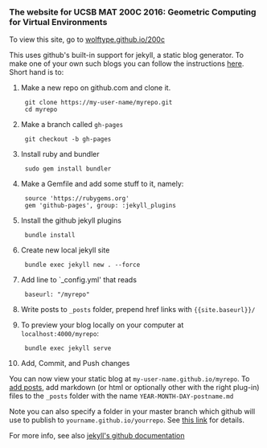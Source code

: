 ### The website for UCSB MAT 200C 2016: Geometric Computing for Virtual Environments

To view this site, go to [wolftype.github.io/200c](http://wolftype.github.io/200c)

This uses github's built-in support for jekyll, a static blog generator.  To make one of your own such blogs you can follow the instructions [here](https://help.github.com/articles/setting-up-your-github-pages-site-locally-with-jekyll/).  Short hand is to:

1. Make a new repo on github.com and clone it.

		git clone https://my-user-name/myrepo.git
		cd myrepo

2. Make a branch called `gh-pages`

		git checkout -b gh-pages

3. Install ruby and bundler

		sudo gem install bundler

3. Make a Gemfile and add some stuff to it, namely:

		source 'https://rubygems.org'
		gem 'github-pages', group: :jekyll_plugins

4. Install the github jekyll plugins

		bundle install

5. Create new local jekyll site

		bundle exec jekyll new . --force

6. Add line to `_config.yml' that reads
		
		baseurl: "/myrepo"

7. Write posts to `_posts` folder, prepend href links with `{{site.baseurl}}/`

8. To preview your blog locally on your computer at `localhost:4000/myrepo`:

		bundle exec jekyll serve

9. Add, Commit, and Push changes

You can now view your static blog at `my-user-name.github.io/myrepo`.  To [add posts](https://jekyllrb.com/docs/posts/), add markdown (or html or optionally other with the right plug-in) files to the
`_posts` folder with the name `YEAR-MONTH-DAY-postname.md`

Note you can also specify a folder in your master branch which github will use to publish to `yourname.github.io/yourrepo`.  See [this link](https://github.com/blog/2228-simpler-github-pages-publishing) for details.

For more info, see also [jekyll's github documentation](https://jekyllrb.com/docs/github-pages/)
